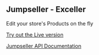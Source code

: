 ## Jumpseller - Exceller  
Edit your store's Products on the fly  

[Try out the Live version](http://exceller.heroku.com)  

[Jumpseller API Documentation](http://jumpseller.com/api)

